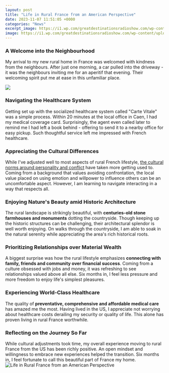```yaml
---
layout: post
title: "Life in Rural France from an American Perspective"
date: 2023-11-07 11:51:05 +0000
categories: "News"
excerpt_image: https://i1.wp.com/greatdestinationsradioshow.com/wp-content/uploads/2017/06/provence-Andyblind.jpg?resize=759%2C500
image: https://i1.wp.com/greatdestinationsradioshow.com/wp-content/uploads/2017/06/provence-Andyblind.jpg?resize=759%2C500
---
```


### A Welcome into the Neighbourhood   
My arrival to my new rural home in France was welcomed with kindness from the neighbours. After just one morning, a car pulled into the driveway - it was the neighbours inviting me for an aperitif that evening. Their welcoming spirit put me at ease in this unfamiliar place.

![](https://i.ytimg.com/vi/xE_lVF0FKXo/maxresdefault.jpg)
### Navigating the Healthcare System  
Getting set up with the socialized healthcare system called "Carte Vitale" was a simple process. Within 20 minutes at the local office in Caen, I had my medical coverage card. Surprisingly, the agent even called later to remind me I had left a book behind - offering to send it to a nearby office for easy pickup. Such thoughtful service left me impressed with French healthcare.
### Appreciating the Cultural Differences
While I've adjusted well to most aspects of rural French lifestyle, [the cultural norms around personality and conflict](https://notiziedioggi.github.io/2024-01-09-vacanza-a-vanuatu-esperienze-indimenticabili-sull-arcipelago/) have taken more getting used to. Coming from a background that values avoiding confrontation, the local value placed on using emotion and willpower to influence others can be an uncomfortable aspect. However, I am learning to navigate interacting in a way that respects all. 
### Enjoying Nature's Beauty amid Historic Architecture  
The rural landscape is strikingly beautiful, with **centuries-old stone farmhouses and monuments** dotting the countryside. Though keeping up the historic structures can be challenging, their architectural splendor is well worth enjoying. On walks through the countryside, I am able to soak in the natural serenity while appreciating the area's rich historical roots.
### Prioritizing Relationships over Material Wealth
A biggest surprise was how the rural lifestyle emphasizes **connecting with family, friends and community over financial success**. Coming from a culture obsessed with jobs and money, it was refreshing to see relationships valued above all else. Six months in, I feel less pressure and more freedom to enjoy life's simplest pleasures.
### Experiencing World-Class Healthcare 
The quality of **preventative, comprehensive and affordable medical care** has amazed me the most. Having lived in the US, I appreciate not worrying about healthcare costs derailing my security or quality of life. This alone has proven living in rural France worthwhile.
### Reflecting on the Journey So Far
While cultural adjustments took time, my overall experience moving to rural France from the US has been richly positive. An open mindset and willingness to embrace new experiences helped the transition. Six months in, I feel fortunate to call this beautiful part of France my home.
![Life in Rural France from an American Perspective](https://i1.wp.com/greatdestinationsradioshow.com/wp-content/uploads/2017/06/provence-Andyblind.jpg?resize=759%2C500)